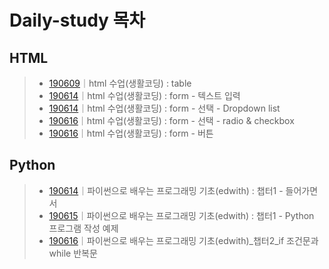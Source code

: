 # Daily-study 목차

## HTML  
> - [190609](190609.md)｜html 수업(생활코딩) : table  
> - [190614](190614-2.md)｜html 수업(생활코딩) : form - 텍스트 입력
> - [190614](190614-3.md)｜html 수업(생활코딩) : form - 선택 - Dropdown list
> - [190616](190616-2.md)｜html 수업(생활코딩) : form - 선택 - radio & checkbox
> - [190616](190616-3.md)｜html 수업(생활코딩) : form - 버튼

## Python
> - [190614](190614-1.md)｜파이썬으로 배우는 프로그래밍 기초(edwith) : 챕터1 - 들어가면서
> - [190615](190615.md)｜파이썬으로 배우는 프로그래밍 기초(edwith) : 챕터1 - Python 프로그램 작성 예제
> - [190616](190616-1.md)｜파이썬으로 배우는 프로그래밍 기초(edwith)_챕터2_if 조건문과 while 반복문
